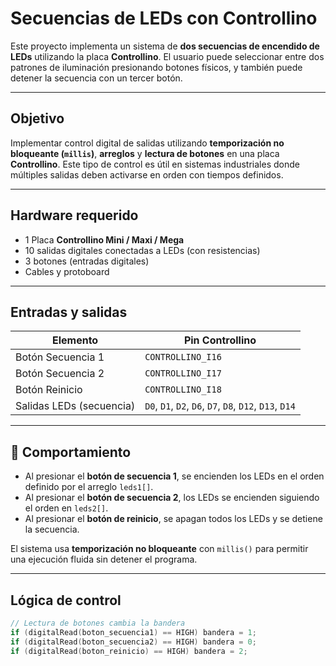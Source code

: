 #  Secuencias de LEDs con Controllino

Este proyecto implementa un sistema de **dos secuencias de encendido de LEDs** utilizando la placa **Controllino**. El usuario puede seleccionar entre dos patrones de iluminación presionando botones físicos, y también puede detener la secuencia con un tercer botón.

---

## Objetivo

Implementar control digital de salidas utilizando **temporización no bloqueante (`millis`)**, **arreglos** y **lectura de botones** en una placa **Controllino**. Este tipo de control es útil en sistemas industriales donde múltiples salidas deben activarse en orden con tiempos definidos.

---

##  Hardware requerido

- 1 Placa **Controllino Mini / Maxi / Mega**
- 10 salidas digitales conectadas a LEDs (con resistencias)
- 3 botones (entradas digitales)
- Cables y protoboard

---

##  Entradas y salidas

| Elemento              | Pin Controllino |
|-----------------------|------------------|
| Botón Secuencia 1     | `CONTROLLINO_I16` |
| Botón Secuencia 2     | `CONTROLLINO_I17` |
| Botón Reinicio        | `CONTROLLINO_I18` |
| Salidas LEDs (secuencia) | `D0`, `D1`, `D2`, `D6`, `D7`, `D8`, `D12`, `D13`, `D14` |

---

## 🔄 Comportamiento

- Al presionar el **botón de secuencia 1**, se encienden los LEDs en el orden definido por el arreglo `leds1[]`.
- Al presionar el **botón de secuencia 2**, los LEDs se encienden siguiendo el orden en `leds2[]`.
- Al presionar el **botón de reinicio**, se apagan todos los LEDs y se detiene la secuencia.

El sistema usa **temporización no bloqueante** con `millis()` para permitir una ejecución fluida sin detener el programa.

---

## Lógica de control

```cpp
// Lectura de botones cambia la bandera
if (digitalRead(boton_secuencia1) == HIGH) bandera = 1;
if (digitalRead(boton_secuencia2) == HIGH) bandera = 0;
if (digitalRead(boton_reinicio) == HIGH) bandera = 2;

